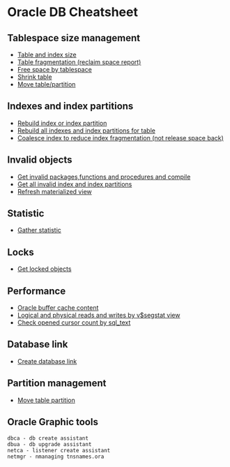 # Oracle DB Cheatsheet

## Tablespace size management
 - [Table and index size](sql/tablespace/usedSpace.sql)
 - [Table fragmentation (reclaim space report)](sql/tablespace/reclaimSpaceReport.sql)
 - [Free space by tablespace](sql/tablespace/getFreeSpaceByTablespace.sql)
 - [Shrink table](sql/tablespace/shrink.sql)
 - [Move table/partition](sql/tablespace/move.sql)

## Indexes and index partitions
 - [Rebuild index or index partition](sql/index/rebuildIndex.sql)
 - [Rebuild all indexes and index partitions for table](sql/index/rebuildAllIndexesForTable.sql)
 - [Coalesce index to reduce index fragmentation (not release space back)](sql/index/coalesceInde.sql)

## Invalid objects
 - [Get invalid packages,functions and procedures and compile](sql/objects/invalidObjects.sql)
 - [Get all invalid index and index partitions](sql/objects/invalidObjects.sql)
  - [Refresh materialized view](sql/objects/refreshMaterializedView.sql)


## Statistic
  - [Gather statistic](sql/statistic/gatherStatisticForTable.sql)

 ## Locks
 - [Get locked objects](sql/locks/lockedObjects.sql)

## Performance
 - [Oracle buffer cache content](sql/performance/bufferCacheContent.sql)
 - [Logical and physical reads and writes by v$segstat view](sql/perfrmance/segStat.sql)
 - [Check opened cursor count by sql_text](sql/performance/cursorCountBySql.sql)

 ## Database link
 - [Create database link](sql/dblink/createDbLinkBySID.sql)

## Partition management
 - [Move table partition](sql/partitions/movePartition.sql)

 ## Oracle Graphic tools
 ```
dbca - db create assistant
dbua - db upgrade assistant
netca - listener create assistant
netmgr - nmanaging tnsnames.ora
```